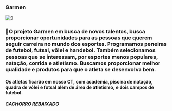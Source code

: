 ### Garmen

![0](https://user-images.githubusercontent.com/113623350/198356842-23c3e81b-3d34-4944-af4c-6849364b35f6.jpg)


### 🏀​ O projeto Garmen em busca de novos talentos, busca proporcionar oportunidades para as pessoas que querem seguir carreira no mundo dos esportes. Programamos peneiras de futebol, futsal, vôlei e handebol. Também selecionamos pessoas que se interessam, por esportes menos populares, natação, corrida e atletismo. Buscamos proporcionar melhor qualidade e produtos para que o atleta se desenvolva bem.
#### Os atletas ficarão em nosso CT, com academia, piscina de natação, quadra de vôlei e futsal além de área de atletismo, e dois campos de futebol.

##### CACHORRO REBAIXADO

